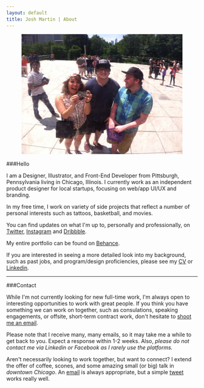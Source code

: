 ```yaml
---
layout: default
title: Josh Martin | About
---
```


<figure class="about-pic">
  <img src="/images/me.jpg"/>
</figure>

###Hello

I am a Designer, Illustrator, and Front-End Developer from Pittsburgh, Pennsylvania living in Chicago, Illinois. I currently work as an independent product designer for local startups, focusing on web/app UI/UX and branding.

In my free time, I work on variety of side projects that reflect a number of personal interests such as tattoos, basketball, and movies.

You can find updates on what I'm up to, personally and professionally, on [Twitter](http://www.twitter.com/jawsmartin), [Instagram](http://www.instagram.com/jawsmartin) and [Dribbble](http://www.dribbble.com/jawsmartin).

My entire portfolio can be found on [Behance](http://www.behance.net/jawsmartin).

If you are interested in seeing a more detailed look into my background, such as past jobs, and program/design proficiencies, please see my [CV](../joshmartinresume.pdf) or [Linkedin](https://www.linkedin.com/in/jawsmartin).

---

###Contact

While I'm not currently looking for new full-time work, I'm always open to interesting opportunities to work with great people. If you think you have something we can work on together, such as consulations, speaking engagements, or offsite, short-term contract work, don't hesitate to [shoot me an email](mailto:hellojoshmartin@gmail.com).

Please note that I receive many, many emails, so it may take me a while to get back to you. Expect a response within 1-2 weeks. Also, *please do not contact me via Linkedin or Facebook as I rarely use the platforms.*

Aren't necessarily looking to work together, but want to connect? I extend the offer of coffee, scones, and some amazing small (or big) talk in *downtown Chicago*. An [email](mailto:hellojoshmartin@gmail.com) is always appropriate, but a simple [tweet](http://www.twitter.com/jawsmartin) works really well.       


